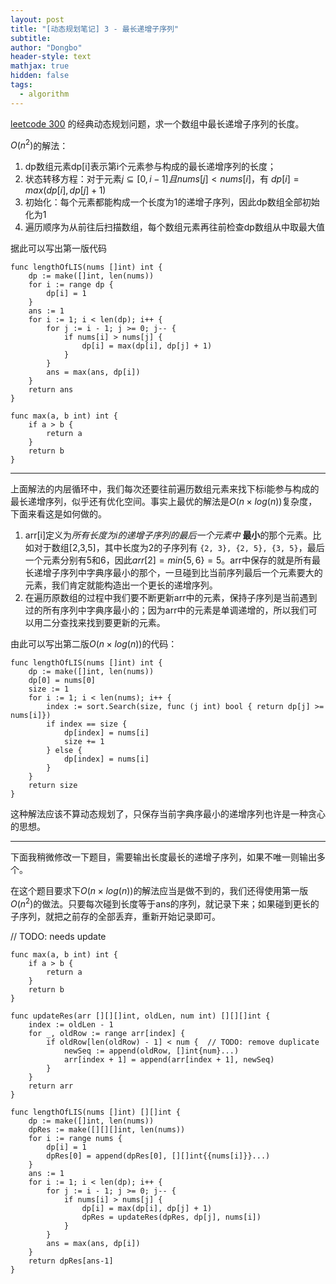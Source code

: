 ```yaml
---
layout: post
title: "[动态规划笔记] 3 - 最长递增子序列"
subtitle: 
author: "Dongbo"
header-style: text
mathjax: true
hidden: false
tags:
  - algorithm
---
```


[leetcode 300](1) 的经典动态规划问题，求一个数组中最长递增子序列的长度。

$O(n^2)$的解法：

1. dp数组元素dp\[i]表示第i个元素参与构成的最长递增序列的长度；
2. 状态转移方程：对于元素$j \subseteq [0, i-1] 且 nums[j] < nums[i]$，有 $dp[i] = max(dp[i], dp[j] + 1)$
3. 初始化：每个元素都能构成一个长度为1的递增子序列，因此dp数组全部初始化为1
4. 遍历顺序为从前往后扫描数组，每个数组元素再往前检查dp数组从中取最大值

据此可以写出第一版代码

```
func lengthOfLIS(nums []int) int {
    dp := make([]int, len(nums))
    for i := range dp {
        dp[i] = 1
    }
    ans := 1
    for i := 1; i < len(dp); i++ {
        for j := i - 1; j >= 0; j-- {
            if nums[i] > nums[j] {
                dp[i] = max(dp[i], dp[j] + 1)
            }
        }
        ans = max(ans, dp[i])
    }
    return ans
}

func max(a, b int) int {
    if a > b {
        return a
    }
    return b
}
```
--------

上面解法的内层循环中，我们每次还要往前遍历数组元素来找下标i能参与构成的最长递增序列，似乎还有优化空间。事实上最优的解法是$O(n×log(n))$复杂度，下面来看这是如何做的。

1. arr\[i]定义为*所有长度为i的递增子序列的最后一个元素中* **最小**的那个元素。比如对于数组\[2,3,5]，其中长度为2的子序列有 `{2, 3}, {2, 5}, {3, 5}`，最后一个元素分别有5和6，因此$arr[2]=min\{5, 6\} = 5$。arr中保存的就是所有最长递增子序列中字典序最小的那个，一旦碰到比当前序列最后一个元素要大的元素，我们肯定就能构造出一个更长的递增序列。
2. 在遍历原数组的过程中我们要不断更新arr中的元素，保持子序列是当前遇到过的所有序列中字典序最小的；因为arr中的元素是单调递增的，所以我们可以用二分查找来找到要更新的元素。

由此可以写出第二版$O(n×log(n))$的代码：
```
func lengthOfLIS(nums []int) int {
    dp := make([]int, len(nums))
    dp[0] = nums[0]
    size := 1
    for i := 1; i < len(nums); i++ {
        index := sort.Search(size, func (j int) bool { return dp[j] >= nums[i]})
        if index == size {
            dp[index] = nums[i]
            size += 1
        } else {
            dp[index] = nums[i]
        }
    }
    return size
}
```
这种解法应该不算动态规划了，只保存当前字典序最小的递增序列也许是一种贪心的思想。

-------

下面我稍微修改一下题目，需要输出长度最长的递增子序列，如果不唯一则输出多个。

在这个题目要求下$O(n×log(n))$的解法应当是做不到的，我们还得使用第一版$O(n^2)$的做法。只要每次碰到长度等于ans的序列，就记录下来；如果碰到更长的子序列，就把之前存的全部丢弃，重新开始记录即可。


// TODO: needs update 
```
func max(a, b int) int {
    if a > b {
        return a
    }
    return b
}

func updateRes(arr [][][]int, oldLen, num int) [][][]int {
	index := oldLen - 1
	for _, oldRow := range arr[index] {
		if oldRow[len(oldRow) - 1] < num {	// TODO: remove duplicate
			newSeq := append(oldRow, []int{num}...)
			arr[index + 1] = append(arr[index + 1], newSeq)
		}
	}
	return arr
}

func lengthOfLIS(nums []int) [][]int {
	dp := make([]int, len(nums))
	dpRes := make([][][]int, len(nums))
	for i := range nums {
		dp[i] = 1
		dpRes[0] = append(dpRes[0], [][]int{{nums[i]}}...)
	}
	ans := 1
    for i := 1; i < len(dp); i++ {
        for j := i - 1; j >= 0; j-- {
            if nums[i] > nums[j] {
                dp[i] = max(dp[i], dp[j] + 1)
				dpRes = updateRes(dpRes, dp[j], nums[i])
            }
        }
        ans = max(ans, dp[i])
    }
	return dpRes[ans-1]
}


```

[1]: https://leetcode.com/problems/longest-increasing-subsequence/